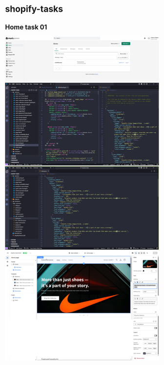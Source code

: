 # shopify-tasks


## Home task 01

![Screenshot_01](./images/screenshot%20(1).png)
![Screenshot_02](./images/screenshot%20(2).png)
![Screenshot_03](./images/screenshot%20(3).png)
![Screenshot_04](./images/screenshot%20(4).png)